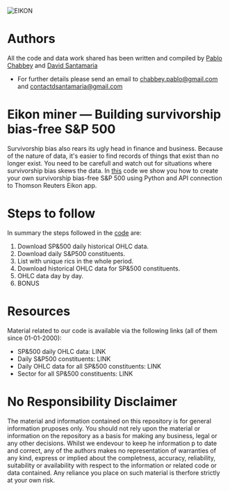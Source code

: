 ![EIKON](https://user-images.githubusercontent.com/74096987/118463524-2004ca80-b700-11eb-83ef-2667931eb2e3.JPG)

# Authors

All the code and data work shared has been written and compiled by [Pablo Chabbey](https://www.linkedin.com/in/pablo-chabbey-sanchez-43841b193/) and [David Santamaria](https://www.linkedin.com/in/david-santamaria-ma%C3%B1e-911726164/)

  - For further details please send an email to chabbey.pablo@gmail.com and contactdsantamaria@gmail.com

# Eikon miner — Building survivorship bias-free S&P 500

Survivorship bias also rears its ugly head in finance and business. Because of the nature of data, it's easier to find records of things that exist than no longer exist. You need to be carefull and watch out for situations where survivorship bias skews the data. In [this](https://github.com/dsantamaria-sudo/eikon_miner/blob/main/Eikon_miner.py) code we show you how to create your own survivorship bias-free S&P 500 using Python and API connection to Thomson Reuters Eikon app.

# Steps to follow

In summary the steps followed in the [code](https://github.com/dsantamaria-sudo/eikon_miner/blob/main/Eikon_miner.py) are:

1. Download SP&500 daily historical OHLC data.
2. Download daily S&P500 constituents.
3. List with unique rics in the whole period.
4. Download historical OHLC data for SP&500 constituents.
5. OHLC data day by day.
6. BONUS


# Resources
Material related to our code is available via the following links (all of them since 01-01-2000):

  - SP&500 daily OHLC data: LINK
  - Daily S&P500 constituents: LINK
  - Daily OHLC data for all SP&500 constituents: LINK
  - Sector for all SP&500 constituents: LINK


  
# No Responsibility Disclaimer
The material and information contained on this repository is for general information pruposes only. You should not rely upon the material or information on the repository as a basis for making any business, legal or any other decisions. Whilst we endevour to keep he information p to date and correct, any of the authors makes no representation of warranties of any kind, express or implied about the completness, accuracy, reliability, suitability or availability with respect to the information or related code or data contained. Any reliance you place on such material is therfore strictly at your own risk.


